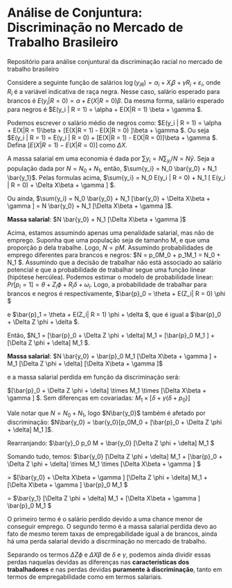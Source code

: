 # Análise de Conjuntura: Discriminação no Mercado de Trabalho Brasileiro
Repositório para análise conjuntural da discriminação racial no mercado de trabalho brasileiro


Considere a seguinte função de salários $\log(y_{iR}) = \alpha_i + X_i \beta + \gamma R_i + \varepsilon_i$, onde $R_i$ é a variável indicativa de raça negra. Nesse caso, salário esperado para brancos é $E(y_i | R = 0) = \alpha + E(X|R = 0) \beta$. Da mesma forma, salário esperado para negros é  $E(y_i | R = 1) = \alpha + E(X|R = 1) \beta + \gamma $.

Podemos escrever o salário médio de negros como: $E(y_i | R = 1) = \alpha + E(X|R = 1)\beta  + [E(X|R = 1) - E(X|R = 0) ]\beta + \gamma $. Ou seja
$E(y_i | R = 1) = E(y_i | R = 0) + [E(X|R = 1) - E(X|R = 0)]\beta + \gamma $. Defina $[E(X|R = 1) - E(X|R = 0)]$ como $\Delta X$.

A massa salarial em uma economia é dada por $\sum{y_i} = N \sum_{y_i}/N = N \bar{y}$. Seja a população dada por $N = N_0 + N_1$, então, $\sum{y_i} = N_0 \bar{y_0} +  N_1 \bar{y_1}$. Pelas formulas acima, $\sum{y_i} = N_0 E(y_i | R = 0) + N_1 [ E(y_i | R = 0) + \Delta X\beta + \gamma ] $. 

Ou ainda, $\sum{y_i} = N_0 \bar{y_0} + N_1 [\bar{y_0} + \Delta X\beta + \gamma ] = N \bar{y_0} + N_1 [\Delta X\beta + \gamma ]$.

**Massa salarial**: $N \bar{y_0} + N_1 [\Delta X\beta + \gamma ]$ 

Acima, estamos assumindo apenas uma penalidade salarial, mas não de emprego. Suponha que uma população seja de tamanho M, e que uma proporção p dela trabalhe. Logo, $N = pM$. Assumindo probabilidades de emprego diferentes para brancos e negros: $N = p_0M_0 + p_1M_1 = N_0 + N_1 $. Assumindo que a decisão de trabalhar não está associado ao salário potencial e que a probabilidade de trabalhar segue uma função linear (hipótese hercúlea). Podemos estimar o modelo de probabilidade linear: $Pr[p_i = 1] = \theta + Z_i\phi + R_i \delta + \omega_i$. Logo, a probabilidade de trabalhar para brancos e negros é respectivamente, $\bar{p}_0 = \theta + E(Z_i| R = 0) \phi $ 

e $\bar{p}_1 = \theta + E(Z_i| R = 1) \phi + \delta $, que é igual a $\bar{p}_0 + \Delta Z \phi + \delta $.

Então, $N_1 = [\bar{p}_0 + \Delta Z \phi + \delta] M_1  = [\bar{p}_0 M_1 ] + [\Delta Z \phi + \delta] M_1 $.

**Massa salarial**: $N \bar{y_0} +  \bar{p}_0 M_1 [\Delta X\beta + \gamma ]  + M_1 [\Delta Z \phi + \delta]  [\Delta X\beta + \gamma ]$ 


e a massa salarial perdida em função da discriminação será:

$[\bar{p}_0 + \Delta Z \phi + \delta] \times M_1 \times [\Delta X\beta + \gamma ] $. Sem diferenças em covariadas: $M_1\times[\delta + \gamma(\delta+p_0)]$

Vale notar que $N = N_0 + N_1$, logo $N\bar{y_0}$ também é afetado por discriminação:
$N\bar{y_0} = \bar{y_0}[p_0M_0 + [\bar{p}_0 + \Delta Z \phi + \delta] M_1 ]$. 

Rearranjando: $\bar{y}_0 p_0 M + \bar{y_0} [\Delta Z \phi + \delta] M_1 $

Somando tudo, temos:
$\bar{y_0} [\Delta Z \phi + \delta] M_1 + [\bar{p}_0 + \Delta Z \phi + \delta] \times M_1 \times [\Delta X\beta + \gamma ] $

 = $[\bar{y_0} + \Delta X\beta + \gamma ] [\Delta Z \phi + \delta] M_1 + [\Delta X\beta + \gamma ] \bar{p}_0 M_1 $

 = $\bar{y_1} [\Delta Z \phi + \delta] M_1 + [\Delta X\beta + \gamma ] \bar{p}_0 M_1 $

O primeiro termo é o salário perdido devido a uma chance menor de conseguir emprego. O segundo termo é a massa salarial perdida devo ao fato de mesmo terem taxas de empregabilidade igual a de brancos, ainda há uma perda salarial devido a discrminação no mercado de trabalho.

Separando os termos $\Delta Z \phi$ e $\Delta X \beta$ de $\delta$ e $\gamma$, podemos ainda dividir essas perdas naquelas devidas as diferenças nas **características dos trabalhadores** e nas perdas devidas **puramente à discriminação**, tanto em termos de empregabilidade como em termos salariais.
